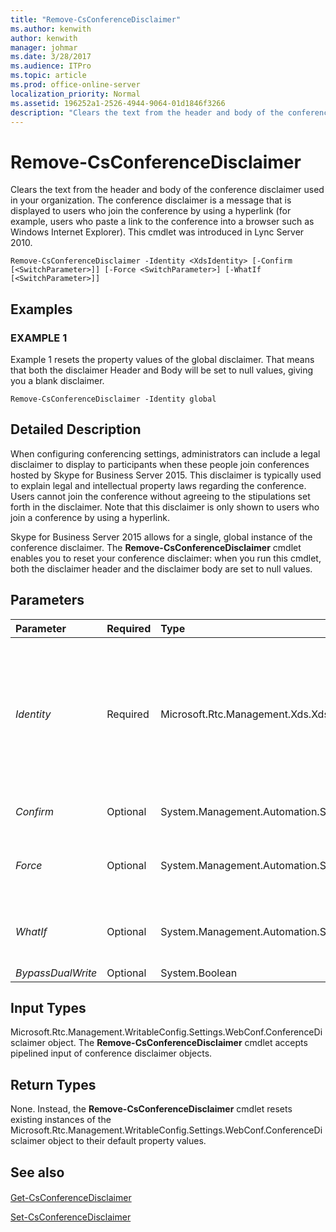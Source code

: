 ```yaml
---
title: "Remove-CsConferenceDisclaimer"
ms.author: kenwith
author: kenwith
manager: johmar
ms.date: 3/28/2017
ms.audience: ITPro
ms.topic: article
ms.prod: office-online-server
localization_priority: Normal
ms.assetid: 196252a1-2526-4944-9064-01d1846f3266
description: "Clears the text from the header and body of the conference disclaimer used in your organization. The conference disclaimer is a message that is displayed to users who join the conference by using a hyperlink (for example, users who paste a link to the conference into a browser such as Windows Internet Explorer). This cmdlet was introduced in Lync Server 2010."
---
```


# Remove-CsConferenceDisclaimer
 
Clears the text from the header and body of the conference disclaimer used in your organization. The conference disclaimer is a message that is displayed to users who join the conference by using a hyperlink (for example, users who paste a link to the conference into a browser such as Windows Internet Explorer). This cmdlet was introduced in Lync Server 2010.
  
```
Remove-CsConferenceDisclaimer -Identity <XdsIdentity> [-Confirm [<SwitchParameter>]] [-Force <SwitchParameter>] [-WhatIf [<SwitchParameter>]]

```

## Examples

### EXAMPLE 1

Example 1 resets the property values of the global disclaimer. That means that both the disclaimer Header and Body will be set to null values, giving you a blank disclaimer.
  
```
Remove-CsConferenceDisclaimer -Identity global
```

## Detailed Description

When configuring conferencing settings, administrators can include a legal disclaimer to display to participants when these people join conferences hosted by Skype for Business Server 2015. This disclaimer is typically used to explain legal and intellectual property laws regarding the conference. Users cannot join the conference without agreeing to the stipulations set forth in the disclaimer. Note that this disclaimer is only shown to users who join a conference by using a hyperlink.
  
Skype for Business Server 2015 allows for a single, global instance of the conference disclaimer. The **Remove-CsConferenceDisclaimer** cmdlet enables you to reset your conference disclaimer: when you run this cmdlet, both the disclaimer header and the disclaimer body are set to null values.
  
## Parameters

|**Parameter**|**Required**|**Type**|**Description**|
|:-----|:-----|:-----|:-----|
| _Identity_ <br/> |Required  <br/> |Microsoft.Rtc.Management.Xds.XdsIdentity  <br/> |Unique Identity of the conference disclaimer to be removed. Although you can only have a single, global instance of the conference disclaimer, you must still use the Identity parameter when calling the **Remove-CsConferenceDisclaimer** cmdlet. <br/> |
| _Confirm_ <br/> |Optional  <br/> |System.Management.Automation.SwitchParameter  <br/> |Prompts you for confirmation before executing the command.  <br/> |
| _Force_ <br/> |Optional  <br/> |System.Management.Automation.SwitchParameter  <br/> |Suppresses the display of any non-fatal error message that might occur when running the command.  <br/> |
| _WhatIf_ <br/> |Optional  <br/> |System.Management.Automation.SwitchParameter  <br/> |Describes what would happen if you executed the command without actually executing the command.  <br/> |
| _BypassDualWrite_ <br/> |Optional  <br/> |System.Boolean  <br/> |PARAMVALUE: $true | $false  <br/> |
   
## Input Types

Microsoft.Rtc.Management.WritableConfig.Settings.WebConf.ConferenceDisclaimer object. The **Remove-CsConferenceDisclaimer** cmdlet accepts pipelined input of conference disclaimer objects.
  
## Return Types

None. Instead, the **Remove-CsConferenceDisclaimer** cmdlet resets existing instances of the Microsoft.Rtc.Management.WritableConfig.Settings.WebConf.ConferenceDisclaimer object to their default property values.
  
## See also

#### 

[Get-CsConferenceDisclaimer](get-csconferencedisclaimer.md)
  
[Set-CsConferenceDisclaimer](set-csconferencedisclaimer.md)

